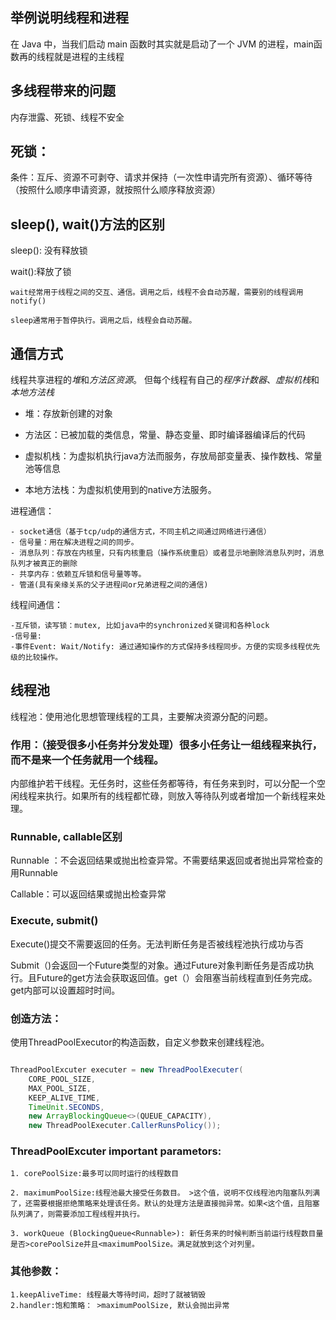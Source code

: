 ## 举例说明线程和进程

在 Java 中，当我们启动 main 函数时其实就是启动了一个 JVM 的进程，main函数再的线程就是进程的主线程

## 多线程带来的问题

内存泄露、死锁、线程不安全

## 死锁：

条件：互斥、资源不可剥夺、请求并保持（一次性申请完所有资源）、循环等待（按照什么顺序申请资源，就按照什么顺序释放资源）

## sleep(), wait()方法的区别
sleep(): 没有释放锁

wait():释放了锁

    wait经常用于线程之间的交互、通信。调用之后，线程不会自动苏醒，需要别的线程调用notify()
    
    sleep通常用于暂停执行。调用之后，线程会自动苏醒。


## 通信方式

线程共享进程的*堆*和*方法区资源*。
但每个线程有自己的*程序计数器*、*虚拟机栈*和*本地方法栈*


- 堆：存放新创建的对象

- 方法区：已被加载的类信息，常量、静态变量、即时编译器编译后的代码 

- 虚拟机栈：为虚拟机执行java方法而服务，存放局部变量表、操作数栈、常量池等信息

- 本地方法栈：为虚拟机使用到的native方法服务。

进程通信：

    - socket通信（基于tcp/udp的通信方式，不同主机之间通过网络进行通信）
    - 信号量：用在解决进程之间的同步。
    - 消息队列：存放在内核里，只有内核重启（操作系统重启）或者显示地删除消息队列时，消息队列才被真正的删除
    - 共享内存：依赖互斥锁和信号量等等。
    - 管道(具有亲缘关系的父子进程间or兄弟进程之间的通信)

线程间通信：

    -互斥锁，读写锁：mutex, 比如java中的synchronized关键词和各种lock
    -信号量:
    -事件Event: Wait/Notify: 通过通知操作的方式保持多线程同步。方便的实现多线程优先级的比较操作。


## 线程池


线程池：使用池化思想管理线程的工具，主要解决资源分配的问题。

### 作用：（接受很多小任务并分发处理）很多小任务让一组线程来执行，而不是来一个任务就用一个线程。

内部维护若干线程。无任务时，这些任务都等待，有任务来到时，可以分配一个空闲线程来执行。如果所有的线程都忙碌，则放入等待队列或者增加一个新线程来处理。

### Runnable, callable区别

Runnable ：不会返回结果或抛出检查异常。不需要结果返回或者抛出异常检查的用Runnable

Callable：可以返回结果或抛出检查异常

### Execute, submit()

Execute()提交不需要返回的任务。无法判断任务是否被线程池执行成功与否

Submit（)会返回一个Future类型的对象。通过Future对象判断任务是否成功执行。且Future的get方法会获取返回值。get（）会阻塞当前线程直到任务完成。get内部可以设置超时时间。

### 创造方法：
使用ThreadPoolExecutor的构造函数，自定义参数来创建线程池。
```java

ThreadPoolExcuter executer = new ThreadPoolExecuter(
    CORE_POOL_SIZE,
    MAX_POOL_SIZE,
    KEEP_ALIVE_TIME,
    TimeUnit.SECONDS,
    new ArrayBlockingQueue<>(QUEUE_CAPACITY),
    new ThreadPoolExecuter.CallerRunsPolicy());
```

### ThreadPoolExcuter important parametors:

    1. corePoolSize:最多可以同时运行的线程数目

    2. maximumPoolSize:线程池最大接受任务数目。 >这个值，说明不仅线程池内阻塞队列满了，还需要根据拒绝策略来处理该任务。默认的处理方法是直接抛异常。如果<这个值，且阻塞队列满了，则需要添加工程线程并执行。
    
    3. workQueue (BlockingQueue<Runnable>): 新任务来的时候判断当前运行线程数目量是否>corePoolSize并且<maximumPoolSize。满足就放到这个对列里。

### 其他参数：

    1.keepAliveTime: 线程最大等待时间，超时了就被销毁
    2.handler:饱和策略： >maximumPoolSize, 默认会抛出异常


